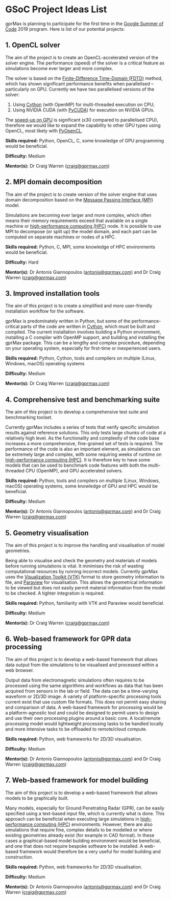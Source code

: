 # GSoC Project Ideas List

gprMax is planning to participate for the first time in the [Google Summer of Code](https://summerofcode.withgoogle.com) 2019 program. Here is list of our potential projects:


## 1. OpenCL solver

The aim of the project is to create an OpenCL-accelerated version of the solver engine. The performance (speed) of the solver is a critical feature as simulations become ever larger and more complex.

The solver is based on the [Finite-Difference Time-Domain (FDTD)](https://en.wikipedia.org/wiki/Finite-difference_time-domain_method) method, which has shown significant performance benefits when parallelised – particularly on GPU. Currently we have two parallelised versions of the solver:
1. Using [Cython](https://cython.org) (with OpenMP) for multi-threaded execution on CPU;
2. Using NVIDIA CUDA (with [PyCUDA](https://mathema.tician.de/software/pycuda/)) for execution on NVIDIA GPUs.

The [speed-up on GPU](http://www.gprmax.com) is significant (x30 compared to parallelised CPU), therefore we would like to expand the capability to other GPU types using OpenCL, most likely with [PyOpenCL](https://mathema.tician.de/software/pyopencl/).

**Skills required:** Python, OpenCL, C, some knowledge of GPU programming would be beneficial.

**Difficulty:** Medium

**Mentor(s):** Dr Craig Warren (craig@gprmax.com)


## 2. MPI domain decomposition

The aim of the project is to create version of the solver engine that uses domain decomposition based on the [Message Passing Interface (MPI)](https://en.wikipedia.org/wiki/Message_Passing_Interface) model.

Simulations are becoming ever larger and more complex, which often means their memory requirements exceed that available on a single machine or [high-performance computing (HPC)](https://en.wikipedia.org/wiki/Supercomputer) node. It is possible to use MPI to decompose (or split up) the model domain, and each part can be computed on separate machines or nodes of a HPC.

**Skills required:** Python, C, MPI, some knowledge of HPC environments would be beneficial.

**Difficulty:** Hard

**Mentor(s):** Dr Antonis Giannopoulos (antonis@gprmax.com) and Dr Craig Warren (craig@gprmax.com)


## 3. Improved installation tools

The aim of this project is to create a simplified and more user-friendly installation workflow for the software.

gprMax is predominately written in Python, but some of the performance-critical parts of the code are written in [Cython](https://cython.org), which must be built and compiled. The current installation involves building a Python environment, installing a C compiler with OpenMP support, and building and installing the gprMax package. This can be a lengthy and complex procedure, depending on your operating system, especially for first-time or inexperienced users.

**Skills required:** Python, Cython, tools and compilers on multiple (Linux, Windows, macOS) operating systems

**Difficulty:** Medium

**Mentor(s):** Dr Craig Warren (craig@gprmax.com)


## 4. Comprehensive test and benchmarking suite

The aim of this project is to develop a comprehensive test suite and benchmarking toolset.

Currently gprMax includes a series of tests that verify specific simulation results against reference solutions. This only tests large chunks of code at a relatively high level. As the functionality and complexity of the code base increases a more comprehensive, fine-grained set of tests is required. The performance of the code is also an important element, as simulations can be extremely large and complex, with some requiring weeks of runtime on [high-performance computing (HPC)](https://en.wikipedia.org/wiki/Supercomputer). It is therefore key to have some models that can be used to benchmark code features with both the multi-threaded CPU (OpenMP), and GPU accelerated solvers.

**Skills required:** Python, tools and compilers on multiple (Linux, Windows, macOS) operating systems, some knowledge of GPU and HPC would be beneficial.

**Difficulty:** Medium

**Mentor(s):** Dr Antonis Giannopoulos (antonis@gprmax.com) and Dr Craig Warren (craig@gprmax.com)


## 5. Geometry visualisation

The aim of this project is to improve the handling and visualisation of model geometries.

Being able to visualise and check the geometry and materials of models before running simulations is vital. It minimises the risk of wasting computational resources by running incorrect models. Currently gprMax uses the [Visualization Toolkit (VTK)](https://vtk.org) format to store geometry information to file, and [Paraview](https://www.paraview.org) for visualisation. This allows the geometrical information to be viewed but does not easily permit material information from the model to be checked. A tighter integration is required.

**Skills required:** Python, familiarity with VTK and Paraview would beneficial.

**Difficulty:** Medium

**Mentor(s):** Dr Craig Warren (craig@gprmax.com)


## 6. Web-based framework for GPR data processing

The aim of this project is to develop a web-based framework that allows data output from the simulations to be visualised and processed within a web browser.

Output data from electromagnetic simulations often requires to be processed using the same algorithms and workflows as data that has been acquired from sensors in the lab or field. The data can be a time-varying waveform or 2D/3D image. A variety of platform-specific processing tools current exist that use custom file formats. This does not permit easy sharing and comparison of data. A web-based framework for processing would be a platform-agnostic tool and could be designed to permit users to design and use their own processing plugins around a basic core. A local/remote processing model would lightweight processing tasks to be handled locally and more intensive tasks to be offloaded to remote/cloud compute.

**Skills required:** Python, web frameworks for 2D/3D visualisation.

**Difficulty:** Medium

**Mentor(s):** Dr Antonis Giannopoulos (antonis@gprmax.com) and Dr Craig Warren (craig@gprmax.com)


## 7. Web-based framework for model building

The aim of this project is to develop a web-based framework that allows models to be graphically built.

Many models, especially for Ground Penetrating Radar (GPR), can be easily specified using a text-based input file, which is currently what is done. This approach can be beneficial when executing large simulations in [high-performance computing (HPC)](https://en.wikipedia.org/wiki/Supercomputer) environments. However, there are also simulations that require fine, complex details to be modelled or where existing geometries already exist (for example in CAD format). In these cases a graphical-based model building environment would be beneficial, and one that does not require bespoke software to be installed. A web-based framework would therefore be a very useful for model building and construction.

**Skills required:** Python, web frameworks for 2D/3D visualisation.

**Difficulty:** Medium

**Mentor(s):** Dr Antonis Giannopoulos (antonis@gprmax.com) and Dr Craig Warren (craig@gprmax.com)
